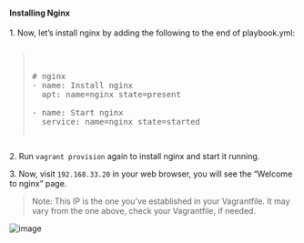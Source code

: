 
#### Installing Nginx

1\. Now, let’s install nginx by adding the following to the end of playbook.yml:

<pre class="files" data-filename="playbook.yml"><blockquote>

# nginx
- name: Install nginx
  apt: name=nginx state=present

- name: Start nginx
  service: name=nginx state=started

</blockquote></pre>


2\. Run `vagrant provision` again to install nginx and start it running.

3\. Now, visit `192.168.33.20` in your web browser, you will see the “Welcome to nginx” page.

>Note: This IP is the one you've established in your Vagrantfile. It may vary from the one above, check your Vagrantfile, if needed.

![image](https://user-images.githubusercontent.com/21102559/32392705-0895e2d2-c0ad-11e7-8d23-1bdcf4f379b0.png)
